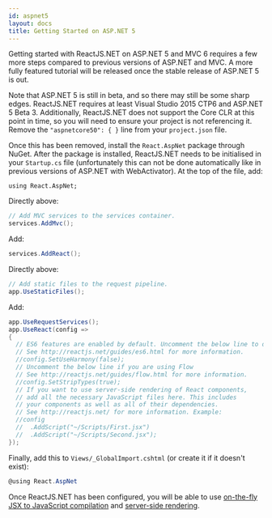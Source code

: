 ```yaml
---
id: aspnet5
layout: docs
title: Getting Started on ASP.NET 5
---
```


Getting started with ReactJS.NET on ASP.NET 5 and MVC 6 requires a few more steps compared to previous versions of ASP.NET and MVC. A more fully featured tutorial will be released once the stable release of ASP.NET 5 is out.

Note that ASP.NET 5 is still in beta, and so there may still be some sharp edges. ReactJS.NET requires at least Visual Studio 2015 CTP6 and ASP.NET 5 Beta 3. Additionally, ReactJS.NET does not support the Core CLR at this point in time, so you will need to ensure your project is not referencing it. Remove the `"aspnetcore50": { }` line from your `project.json` file.

Once this has been removed, install the `React.AspNet` package through NuGet. After the package is installed, ReactJS.NET needs to be initialised in your `Startup.cs` file (unfortunately this can not be done automatically like in previous versions of ASP.NET with WebActivator). At the top of the file, add:
```
using React.AspNet;
```

Directly above:

```csharp
// Add MVC services to the services container.
services.AddMvc();
```

Add:

```csharp
services.AddReact();
```


Directly above:

```csharp
// Add static files to the request pipeline.
app.UseStaticFiles();
```

Add:

```csharp
app.UseRequestServices();
app.UseReact(config =>
{
  // ES6 features are enabled by default. Uncomment the below line to disable them.
  // See http://reactjs.net/guides/es6.html for more information.
  //config.SetUseHarmony(false);
  // Uncomment the below line if you are using Flow
  // See http://reactjs.net/guides/flow.html for more information.
  //config.SetStripTypes(true);
  // If you want to use server-side rendering of React components,
  // add all the necessary JavaScript files here. This includes
  // your components as well as all of their dependencies.
  // See http://reactjs.net/ for more information. Example:
  //config
  //  .AddScript("~/Scripts/First.jsx")
  //  .AddScript("~/Scripts/Second.jsx");
});
```

Finally, add this to `Views/_GlobalImport.cshtml` (or create it if it doesn't exist):

```csharp
@using React.AspNet
```

Once ReactJS.NET has been configured, you will be able to use [on-the-fly JSX to JavaScript compilation](http://reactjs.net/getting-started/usage.html) and [server-side rendering](http://reactjs.net/guides/server-side-rendering.html).

